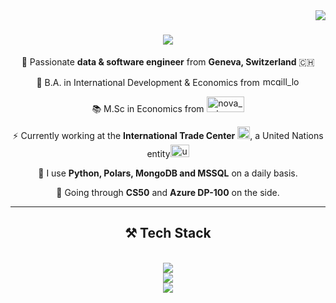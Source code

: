 <img align="right" src="https://visitor-badge.laobi.icu/badge?page_id=McNickSisto.McNickSisto" />

<h1 align="center">
    <img src="https://readme-typing-svg.herokuapp.com?font=Fira+Code&duration=3000&pause=100&color=2B0784&background=66FF0900&center=true&vCenter=true&random=false&width=435&lines=Hello+there+!+%F0%9F%91%8B;I'm+Nicholas+Sistovaris" />
</h1>


<div align="center">

  📍 Passionate **data & software engineer** from **Geneva, Switzerland** 🇨🇭
  
  📕 B.A. in International Development & Economics from <img src="https://github.com/McNickSisto/McNickSisto/assets/74677469/a3e8c49c-5b17-49cd-a468-ed808ad69920" alt="mcgill_logo" width="60" height="15">
  
  📚 M.Sc in Economics from <img src="https://github.com/McNickSisto/McNickSisto/assets/74677469/27131b92-06c2-4489-9e62-c2da9db82a4d" alt="nova_logo" width="60" height="25">

 ⚡ Currently working at the **International Trade Center** <img src="https://github.com/McNickSisto/McNickSisto/assets/74677469/9aa5e7d8-3ba4-45ed-a1e3-ad356df524c5" alt="itc_abrv_logo" width="20" height="20">,     a United Nations entity<img src="https://github.com/McNickSisto/McNickSisto/assets/74677469/dda3be61-9f1f-41e8-8a35-64ffacf6bbf5" alt="un_logo" width="30" height="20">

 🔭 I use **Python, Polars, MongoDB and MSSQL** on a daily basis.
 
  🌱 Going through **CS50** and **Azure DP-100** on the side.
 
 </div>
  
 <hr/>
 
<h2 align="center">⚒️ Tech Stack </h2>
<br/>
<div align="center">
    <img src="https://skillicons.dev/icons?i=vscode,github,git,ubuntu,docker" /><br>
    <img src="https://skillicons.dev/icons?i=azure,sqlite,mongodb,mysql" /><br>
    <img src="https://skillicons.dev/icons?i=py,c,matlab" />
</div>
 
